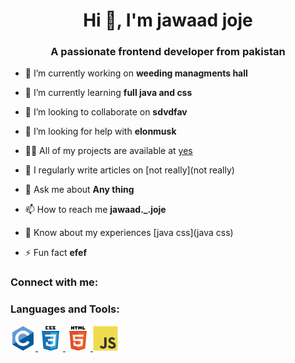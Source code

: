 <h1 align="center">Hi 👋, I'm jawaad joje</h1>
<h3 align="center">A passionate frontend developer from pakistan</h3>

- 🔭 I’m currently working on **weeding managments hall**

- 🌱 I’m currently learning **full java and css**

- 👯 I’m looking to collaborate on **sdvdfav**

- 🤝 I’m looking for help with **elonmusk**

- 👨‍💻 All of my projects are available at [yes](yes)

- 📝 I regularly write articles on [not really](not really)

- 💬 Ask me about **Any thing**

- 📫 How to reach me **jawaad._.joje**

- 📄 Know about my experiences [java css](java css)

- ⚡ Fun fact **efef**

<h3 align="left">Connect with me:</h3>
<p align="left">
</p>

<h3 align="left">Languages and Tools:</h3>
<p align="left"> <a href="https://www.cprogramming.com/" target="_blank" rel="noreferrer"> <img src="https://raw.githubusercontent.com/devicons/devicon/master/icons/c/c-original.svg" alt="c" width="40" height="40"/> </a> <a href="https://www.w3schools.com/css/" target="_blank" rel="noreferrer"> <img src="https://raw.githubusercontent.com/devicons/devicon/master/icons/css3/css3-original-wordmark.svg" alt="css3" width="40" height="40"/> </a> <a href="https://www.w3.org/html/" target="_blank" rel="noreferrer"> <img src="https://raw.githubusercontent.com/devicons/devicon/master/icons/html5/html5-original-wordmark.svg" alt="html5" width="40" height="40"/> </a> <a href="https://developer.mozilla.org/en-US/docs/Web/JavaScript" target="_blank" rel="noreferrer"> <img src="https://raw.githubusercontent.com/devicons/devicon/master/icons/javascript/javascript-original.svg" alt="javascript" width="40" height="40"/> </a> </p>
